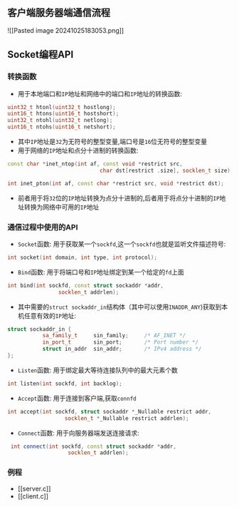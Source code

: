 ## 客户端服务器端通信流程
![[Pasted image 20241025183053.png]]

## Socket编程API
### 转换函数
- 用于本地端口和`IP`地址和网络中的端口和`IP`地址的转换函数:
```c++
uint32_t htonl(uint32_t hostlong);
uint16_t htons(uint16_t hostshort);
uint32_t ntohl(uint32_t netlong);
uint16_t ntohs(uint16_t netshort);
```
- 其中`IP`地址是`32`为无符号的整型变量,端口号是`16`位无符号的整型变量
- 用于网络的`IP`地址和点分十进制的转换函数:
```c++
const char *inet_ntop(int af, const void *restrict src,
                             char dst[restrict .size], socklen_t size);

int inet_pton(int af, const char *restrict src, void *restrict dst);
```
- 前者用于将`32`位的`IP`地址转换为点分十进制的,后者用于将点分十进制的`IP`地址转换为网络中可用的`IP`地址
### 通信过程中使用的API
- `Socket`函数: 用于获取某一个`sockfd`,这一个`sockfd`也就是监听文件描述符号:
```c++
int socket(int domain, int type, int protocol);
```
- `Bind`函数: 用于将端口号和`IP`地址绑定到某一个给定的`fd`上面
```c++
int bind(int sockfd, const struct sockaddr *addr,
                socklen_t addrlen);

```
- 其中需要的`struct sockaddr_in`结构体（其中可以使用`INADDR_ANY`)获取到本机任意有效的`IP`地址:
```c++
struct sockaddr_in {
           sa_family_t     sin_family;     /* AF_INET */
           in_port_t       sin_port;       /* Port number */
           struct in_addr  sin_addr;       /* IPv4 address */
};
```
- `Listen`函数: 用于绑定最大等待连接队列中的最大元素个数
```c++
int listen(int sockfd, int backlog);
```
- `Accept`函数: 用于连接到客户端,获取`connfd`
```c++
int accept(int sockfd, struct sockaddr *_Nullable restrict addr,
                  socklen_t *_Nullable restrict addrlen);
```
- `Connect`函数: 用于向服务器端发送连接请求:
```c++
 int connect(int sockfd, const struct sockaddr *addr,
                   socklen_t addrlen);
```
### 例程
- [[server.c]]
- [[client.c]] 